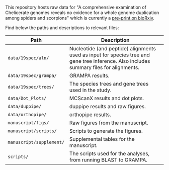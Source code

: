 This repository hosts raw data for "A comprehensive examination of Chelicerate genomes reveals no evidence for a whole genome duplication among spiders and scorpions" which is currently a [pre-print on bioRxiv](https://doi.org/10.1101/2024.02.05.578966).

Find below the paths and descriptions to relevant files:

| Path | Description |
| ---- | ----------- |
| `data/19spec/aln/` | Nucleotide (and peptide) alignments used as input for species tree and gene tree inference. Also includes summary files for alignments. |
| `data/19spec/grampa/` | GRAMPA results. |
| `data/19spec/trees/` | The species trees and gene trees used in the study.  |
| `data/Dot_Plots/` | MCScanX results and dot plots. |
| `data/duppipe/` | duppipe results and raw figures. |
| `data/orthopipe/` | orthopipe results. |
| `manuscript/figs/` | Raw figures from the manuscript. |
| `manuscript/scripts/` | Scripts to generate the figures. |
| `manuscript/supplement/` | Supplemental tables for the manuscript. |
| `scripts/` | The scripts used for the analyses, from running BLAST to GRAMPA. |

